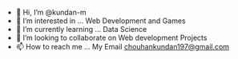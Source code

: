 - 👋 Hi, I’m @kundan-m
- 👀 I’m interested in ... Web Development and  Games
- 🌱 I’m currently learning ... Data Science
- 💞️ I’m looking to collaborate on Web development Projects
- 📫 How to reach me ... My Email chouhankundan197@gmail.com

<!---
kundan-m/kundan-m is a ✨ special ✨ repository because its `README.md` (this file) appears on your GitHub profile.
You can click the Preview link to take a look at your changes.
--->
